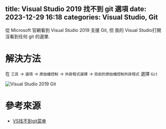 title: Visual Studio 2019 找不到 git 選項
date: 2023-12-29 16:18
categories: Visual Studio, Git
---------------------------------------

從 Microsoft 官網看到 Visual Studio 2019 支援 Git, 但 我的 Visual Studio打開沒看到任何 git 的選單.

# 解決方法

在 `工具` -> `選項` -> `原始檔控制` -> `外掛程式選擇` -> `目前的原始檔控制外掛程式` 選擇 `Git`

![Visual Studio 2019 Git](pic/VisualStudio2019-Git.png)


# 參考來源

- [VS找不到git菜单](https://blog.csdn.net/qq_46460119/article/details/131520738)